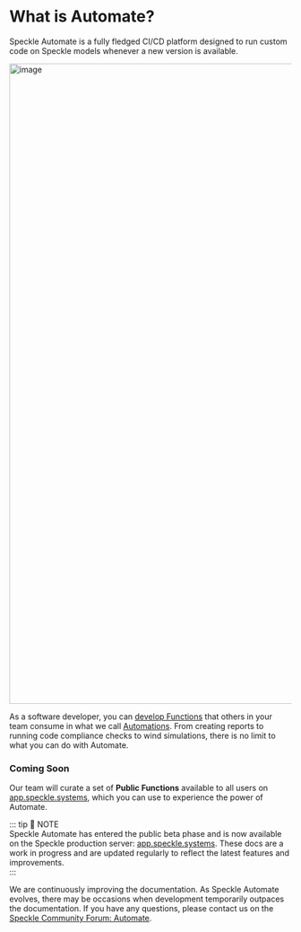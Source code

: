 # What is Automate?

Speckle Automate is a fully fledged CI/CD platform designed to run custom code on Speckle models whenever a new version is available.

<img width="1141" alt="image" src="https://github.com/user-attachments/assets/bcbfdddc-1536-4142-bcbb-9fb5a899ceb5">


As a software developer, you can [develop Functions](create-function) that others in your team consume in what we call [Automations](create-automation). From creating reports to running code compliance checks to wind simulations, there is no limit to what you can do with Automate. 

### Coming Soon
Our team will curate a set of **Public Functions** available to all users on [app.speckle.systems](https://app.speckle.systems), which you can use to experience the power of Automate. 


::: tip 🚧 NOTE  
Speckle Automate has entered the public beta phase and is now available on the Speckle production server: [app.speckle.systems](https://app.speckle.systems). These docs are a work in progress and are updated regularly to reflect the latest features and improvements.  
:::



We are continuously improving the documentation. As Speckle Automate evolves, there may be occasions when development temporarily outpaces the documentation. If you have any questions, please contact us on the [Speckle Community Forum: Automate](https://speckle.community/c/making-speckle/insiders-automate/27).
